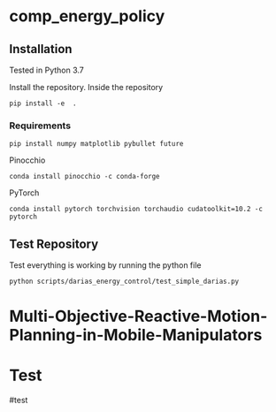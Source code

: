 # comp_energy_policy

## Installation

Tested in Python 3.7

Install the repository. Inside the repository

``pip install -e  .``

### Requirements

``pip install numpy matplotlib pybullet future``

Pinocchio

``conda install pinocchio -c conda-forge``

PyTorch

``conda install pytorch torchvision torchaudio cudatoolkit=10.2 -c pytorch``


## Test Repository

Test everything is working by running the python file

``python scripts/darias_energy_control/test_simple_darias.py``
# Multi-Objective-Reactive-Motion-Planning-in-Mobile-Manipulators
# Test
 #test
